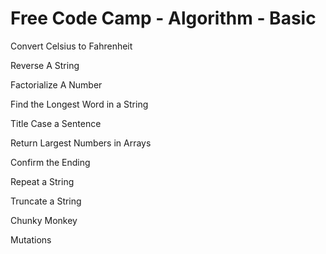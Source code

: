 # Free Code Camp - Algorithm - Basic

 Convert Celsius to Fahrenheit

 Reverse A String
 
 Factorialize A Number

 Find the Longest Word in a String
 
 Title Case a Sentence
 
 Return Largest Numbers in Arrays
 
 Confirm the Ending
 
 Repeat a String

 Truncate a String
 
 Chunky Monkey
 
 Mutations
